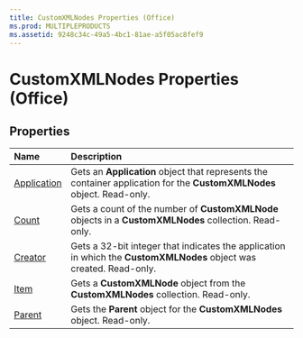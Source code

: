 ```yaml
---
title: CustomXMLNodes Properties (Office)
ms.prod: MULTIPLEPRODUCTS
ms.assetid: 9248c34c-49a5-4bc1-81ae-a5f05ac8fef9
---
```



# CustomXMLNodes Properties (Office)

## Properties



|**Name**|**Description**|
|:-----|:-----|
|[Application](customxmlnodes-application-property-office.md)|Gets an  **Application** object that represents the container application for the **CustomXMLNodes** object. Read-only.|
|[Count](customxmlnodes-count-property-office.md)|Gets a count of the number of  **CustomXMLNode** objects in a **CustomXMLNodes** collection. Read-only.|
|[Creator](customxmlnodes-creator-property-office.md)|Gets a 32-bit integer that indicates the application in which the  **CustomXMLNodes** object was created. Read-only.|
|[Item](customxmlnodes-item-property-office.md)|Gets a  **CustomXMLNode** object from the **CustomXMLNodes** collection. Read-only.|
|[Parent](customxmlnodes-parent-property-office.md)|Gets the  **Parent** object for the **CustomXMLNodes** object. Read-only.|

